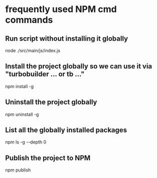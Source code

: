 # frequently used NPM cmd commands

## Run script without installing it globally

node ./src/main/js/index.js

## Install the project globally so we can use it via "turbobuilder ... or tb ..."

npm install -g

## Uninstall the project globally

npm uninstall -g

## List all the globally installed packages

npm ls -g --depth 0

## Publish the project to NPM

npm publish